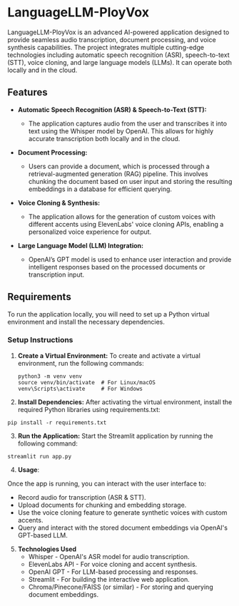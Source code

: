 # LanguageLLM-PloyVox

LanguageLLM-PloyVox is an advanced AI-powered application designed to provide seamless audio transcription, document processing, and voice synthesis capabilities. The project integrates multiple cutting-edge technologies including automatic speech recognition (ASR), speech-to-text (STT), voice cloning, and large language models (LLMs). It can operate both locally and in the cloud.

## Features

- **Automatic Speech Recognition (ASR) & Speech-to-Text (STT):**
  - The application captures audio from the user and transcribes it into text using the Whisper model by OpenAI. This allows for highly accurate transcription both locally and in the cloud.

- **Document Processing:**
  - Users can provide a document, which is processed through a retrieval-augmented generation (RAG) pipeline. This involves chunking the document based on user input and storing the resulting embeddings in a database for efficient querying.

- **Voice Cloning & Synthesis:**
  - The application allows for the generation of custom voices with different accents using ElevenLabs' voice cloning APIs, enabling a personalized voice experience for output.

- **Large Language Model (LLM) Integration:**
  - OpenAI’s GPT model is used to enhance user interaction and provide intelligent responses based on the processed documents or transcription input.

## Requirements

To run the application locally, you will need to set up a Python virtual environment and install the necessary dependencies.

### Setup Instructions

1. **Create a Virtual Environment:**
   To create and activate a virtual environment, run the following commands:

   ```
   python3 -m venv venv
   source venv/bin/activate  # For Linux/macOS
   venv\Scripts\activate     # For Windows
   ```

2. **Install Dependencies:** After activating the virtual environment, install the required Python libraries using requirements.txt:
  
  ```
  pip install -r requirements.txt
  ```

3. **Run the Application:** Start the Streamlit application by running the following command:

  ```
  streamlit run app.py
  ```

4. **Usage**:

Once the app is running, you can interact with the user interface to:
  * Record audio for transcription (ASR & STT).
  * Upload documents for chunking and embedding storage.
  * Use the voice cloning feature to generate synthetic voices with custom accents.
  * Query and interact with the stored document embeddings via OpenAI's GPT-based LLM.

5. **Technologies Used**
    * Whisper - OpenAI's ASR model for audio transcription.
    * ElevenLabs API - For voice cloning and accent synthesis.
    * OpenAI GPT - For LLM-based processing and responses.
    * Streamlit - For building the interactive web application.
    * Chroma/Pinecone/FAISS (or similar) - For storing and querying document embeddings.
